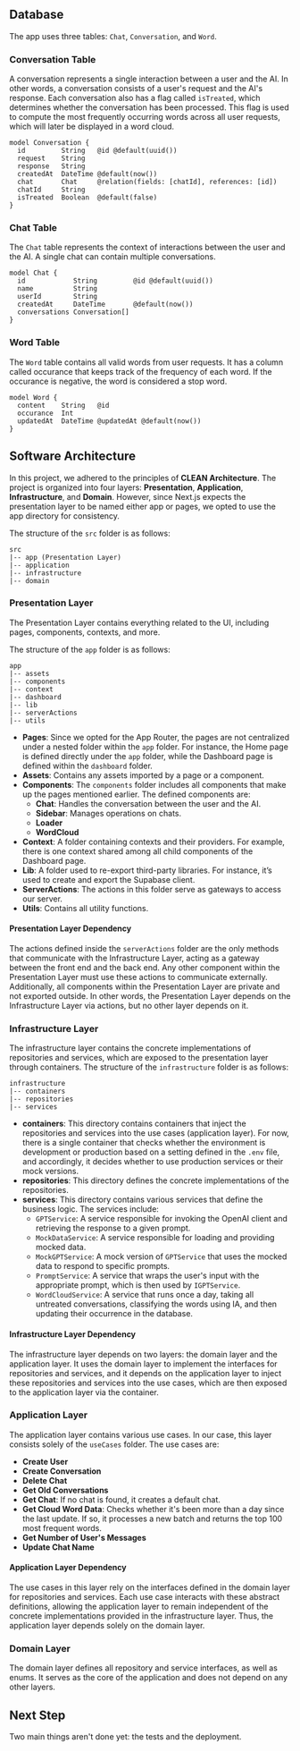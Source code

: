 ## Database

The app uses three tables: `Chat`, `Conversation`, and `Word`.

### Conversation Table

A conversation represents a single interaction between a user and the AI. In other words, a conversation consists of a user's request and the AI's response. Each conversation also has a flag called `isTreated`, which determines whether the conversation has been processed. This flag is used to compute the most frequently occurring words across all user requests, which will later be displayed in a word cloud.

```prisma
model Conversation {
  id         String   @id @default(uuid())
  request    String
  response   String
  createdAt  DateTime @default(now())
  chat       Chat     @relation(fields: [chatId], references: [id])
  chatId     String
  isTreated  Boolean  @default(false)
}
```

### Chat Table

The `Chat` table represents the context of interactions between the user and the AI. A single chat can contain multiple conversations.

```prisma
model Chat {
  id            String         @id @default(uuid())
  name          String
  userId        String
  createdAt     DateTime       @default(now())
  conversations Conversation[]
}
```

### Word Table

The `Word` table contains all valid words from user requests. It has a column called occurance that keeps track of the frequency of each word. If the occurance is negative, the word is considered a stop word.

```prisma
model Word {
  content    String   @id
  occurance  Int
  updatedAt  DateTime @updatedAt @default(now())
}
```

## Software Architecture

In this project, we adhered to the principles of **CLEAN Architecture**. The project is organized into four layers: **Presentation**, **Application**, **Infrastructure**, and **Domain**. However, since Next.js expects the presentation layer to be named either app or pages, we opted to use the app directory for consistency.

The structure of the `src` folder is as follows:

```
src
|-- app (Presentation Layer)
|-- application
|-- infrastructure
|-- domain
```

### Presentation Layer

The Presentation Layer contains everything related to the UI, including pages, components, contexts, and more.

The structure of the `app` folder is as follows:

```
app
|-- assets
|-- components
|-- context
|-- dashboard
|-- lib
|-- serverActions
|-- utils
```

- **Pages**: Since we opted for the App Router, the pages are not centralized under a nested folder within the `app` folder. For instance, the Home page is defined directly under the `app` folder, while the Dashboard page is defined within the `dashboard` folder.
- **Assets**: Contains any assets imported by a page or a component.
- **Components**: The `components` folder includes all components that make up the pages mentioned earlier. The defined components are:
  - **Chat**: Handles the conversation between the user and the AI.
  - **Sidebar**: Manages operations on chats.
  - **Loader**
  - **WordCloud**
- **Context**: A folder containing contexts and their providers. For example, there is one context shared among all child components of the Dashboard page.
- **Lib**: A folder used to re-export third-party libraries. For instance, it’s used to create and export the Supabase client.
- **ServerActions**: The actions in this folder serve as gateways to access our server.
- **Utils**: Contains all utility functions.

#### Presentation Layer Dependency

The actions defined inside the `serverActions` folder are the only methods that communicate with the Infrastructure Layer, acting as a gateway between the front end and the back end. Any other component within the Presentation Layer must use these actions to communicate externally. Additionally, all components within the Presentation Layer are private and not exported outside. In other words, the Presentation Layer depends on the Infrastructure Layer via actions, but no other layer depends on it.

### Infrastructure Layer

The infrastructure layer contains the concrete implementations of repositories and services, which are exposed to the presentation layer through containers. The structure of the `infrastructure` folder is as follows:

```
infrastructure
|-- containers
|-- repositories
|-- services
```

- **containers**: This directory contains containers that inject the repositories and services into the use cases (application layer). For now, there is a single container that checks whether the environment is development or production based on a setting defined in the `.env` file, and accordingly, it decides whether to use production services or their mock versions.
- **repositories**: This directory defines the concrete implementations of the repositories.
- **services**: This directory contains various services that define the business logic. The services include:
  - `GPTService`: A service responsible for invoking the OpenAI client and retrieving the response to a given prompt.
  - `MockDataService`: A service responsible for loading and providing mocked data.
  - `MockGPTService`: A mock version of `GPTService` that uses the mocked data to respond to specific prompts.
  - `PromptService`: A service that wraps the user's input with the appropriate prompt, which is then used by `IGPTService`.
  - `WordCloudService`: A service that runs once a day, taking all untreated conversations, classifying the words using IA, and then updating their occurrence in the database.

#### Infrastructure Layer Dependency

The infrastructure layer depends on two layers: the domain layer and the application layer. It uses the domain layer to implement the interfaces for repositories and services, and it depends on the application layer to inject these repositories and services into the use cases, which are then exposed to the application layer via the container.

### Application Layer

The application layer contains various use cases. In our case, this layer consists solely of the `useCases` folder. The use cases are:

- **Create User**
- **Create Conversation**
- **Delete Chat**
- **Get Old Conversations**
- **Get Chat**: If no chat is found, it creates a default chat.
- **Get Cloud Word Data**: Checks whether it's been more than a day since the last update. If so, it processes a new batch and returns the top 100 most frequent words.
- **Get Number of User's Messages**
- **Update Chat Name**

#### Application Layer Dependency

The use cases in this layer rely on the interfaces defined in the domain layer for repositories and services. Each use case interacts with these abstract definitions, allowing the application layer to remain independent of the concrete implementations provided in the infrastructure layer. Thus, the application layer depends solely on the domain layer.

### Domain Layer

The domain layer defines all repository and service interfaces, as well as enums. It serves as the core of the application and does not depend on any other layers.

## Next Step

Two main things aren't done yet: the tests and the deployment.
